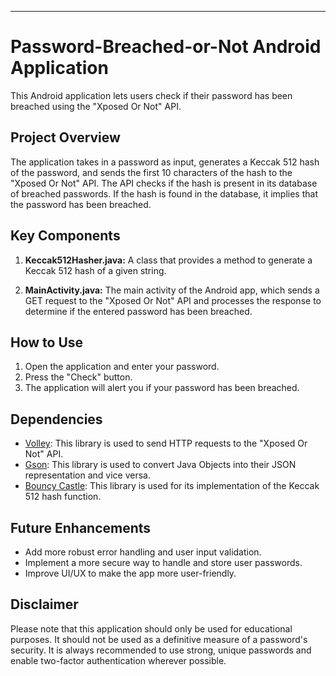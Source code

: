 ---

# Password-Breached-or-Not Android Application

This Android application lets users check if their password has been breached using the "Xposed Or Not" API.

## Project Overview

The application takes in a password as input, generates a Keccak 512 hash of the password, and sends the first 10 characters of the hash to the "Xposed Or Not" API. The API checks if the hash is present in its database of breached passwords. If the hash is found in the database, it implies that the password has been breached.

## Key Components

1. **Keccak512Hasher.java:** A class that provides a method to generate a Keccak 512 hash of a given string.

2. **MainActivity.java:** The main activity of the Android app, which sends a GET request to the "Xposed Or Not" API and processes the response to determine if the entered password has been breached.

## How to Use

1. Open the application and enter your password.
2. Press the "Check" button.
3. The application will alert you if your password has been breached.

## Dependencies

- [Volley](https://developer.android.com/training/volley): This library is used to send HTTP requests to the "Xposed Or Not" API.
- [Gson](https://github.com/google/gson): This library is used to convert Java Objects into their JSON representation and vice versa.
- [Bouncy Castle](https://www.bouncycastle.org/): This library is used for its implementation of the Keccak 512 hash function.

## Future Enhancements

- Add more robust error handling and user input validation.
- Implement a more secure way to handle and store user passwords.
- Improve UI/UX to make the app more user-friendly.

## Disclaimer

Please note that this application should only be used for educational purposes. It should not be used as a definitive measure of a password's security. It is always recommended to use strong, unique passwords and enable two-factor authentication wherever possible.

